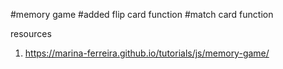 #memory game
#added flip card function
#match card function 

resources 
1. https://marina-ferreira.github.io/tutorials/js/memory-game/